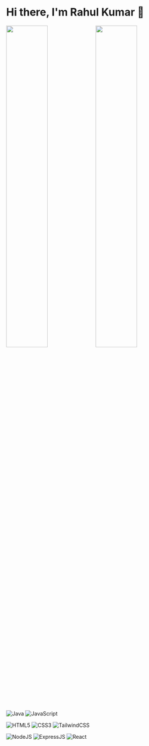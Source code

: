 # Hi there, I'm Rahul Kumar 👋

<!-- Charts -->
<img align="left" width="47%" src="https://github-readme-stats.vercel.app/api?username=RahulKumar0920&show_icons=true&theme=transparent" />
<img align="left" width="47%" src="https://github-readme-stats.vercel.app/api/top-langs/?username=RahulKumar0920&layout=compact" />

<!-- Logos -->

<!-- Programming Languages -->
![Java](https://img.shields.io/badge/java-%23ED8B00.svg?style=for-the-badge&logo=openjdk&logoColor=white)
![JavaScript](https://img.shields.io/badge/javascript-%2300599C.svg?style=for-the-badge&logo=javascript&logoColor=white)

<!-- WebDev Basics -->
![HTML5](https://img.shields.io/badge/html5-%23E34F26.svg?style=for-the-badge&logo=html5&logoColor=white)
![CSS3](https://img.shields.io/badge/css3-%231572B6.svg?style=for-the-badge&logo=css3&logoColor=white)
![TailwindCSS](https://img.shields.io/badge/tailwindcss-%2338B2AC.svg?style=for-the-badge&logo=tailwind-css&logoColor=white)


<!-- ReactJs -->
![NodeJS](https://img.shields.io/badge/node.js-%23323330.svg?style=for-the-badge&logo=node.js&logoColor=white)
![ExpressJS](https://img.shields.io/badge/express.js-6DA55F?style=for-the-badge&logo=express&logoColor=white)
![React](https://img.shields.io/badge/react-%2320232a.svg?style=for-the-badge&logo=react&logoColor=%2361DAFB)

